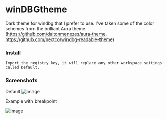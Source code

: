 # winDBGtheme
Dark theme for windbg that I prefer to use. 
I've taken some of the color schemes from the brilliant Aura theme. (https://github.com/daltonmenezes/aura-theme, https://github.com/nextco/windbg-readable-theme)
### Install
```
Import the registry key, it will replace any other workspace settings called Default.
```

### Screenshots
Default
![image](https://user-images.githubusercontent.com/954507/198828660-bfa316b0-f4d3-45c6-be5b-be634b71f502.png)


Example with breakpoint

![image](https://user-images.githubusercontent.com/954507/198828749-e4648664-8840-4446-b80a-b3bc06744901.png)
